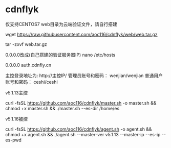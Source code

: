 # cdnflyk
仅支持CENTOS7
web目录为云端验证文件，请自行搭建

wget https://raw.githubusercontent.com/aoc116/cdnflyk/web/web.tar.gz

tar -zxvf web.tar.gz

0.0.0.0改成(自己搭建的验证服务器IP)
nano /etc/hosts

0.0.0.0  auth.cdnfly.cn

主控登录地址为: http://主控IP/
管理员账号和密码： wenjian/wenjian
普通用户账号和密码： ceshi/ceshi


v5.1.13主控

curl -fsSL https://github.com/aoc116/cdnflyk/master.sh -o master.sh && chmod +x master.sh && ./master.sh --es-dir /home/es

v5.1.16被控

curl -fsSL https://github.com/aoc116/cdnflyk/agent.sh -o agent.sh  && chmod +x agent.sh && ./agent.sh --master-ver v5.1.13 --master-ip  --es-ip  --es-pwd 



